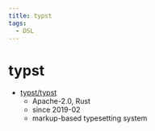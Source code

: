 ```yaml
---
title: typst
tags:
  - DSL
---
```


# typst

- [typst/typst](https://github.com/typst/typst)
  - Apache-2.0, Rust
  - since 2019-02
  - markup-based typesetting system
